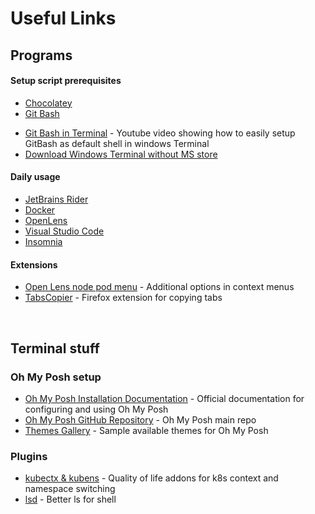 # Useful Links

## Programs
#### Setup script prerequisites
- [Chocolatey](https://chocolatey.org/install#individual)
- [Git Bash](https://gitforwindows.org/)

<!-- TRYING TO DO IT THROUGH SCRIPT, MIGHT BE OPTIONAL -->
- [Git Bash in Terminal](https://www.youtube.com/watch?v=aQDsgCV4US0&) - Youtube video showing how to easily setup GitBash as default shell in windows Terminal
- [Download Windows Terminal without MS store](https://github.com/microsoft/terminal/releases)

#### Daily usage
- [JetBrains Rider](https://www.jetbrains.com/rider/download/#section=windows)
- [Docker](https://www.docker.com/products/docker-desktop/)
- [OpenLens](https://github.com/MuhammedKalkan/OpenLens)
- [Visual Studio Code](https://code.visualstudio.com/)
- [Insomnia](https://insomnia.rest/)

#### Extensions
- [Open Lens node pod menu](https://github.com/alebcay/openlens-node-pod-menu) - Additional options in context menus
- [TabsCopier](https://addons.mozilla.org/en-US/firefox/addon/tabs-copier/) - Firefox extension for copying tabs

<br>

## Terminal stuff
### Oh My Posh setup
- [Oh My Posh Installation Documentation](https://ohmyposh.dev/docs/installation/windows) - Official documentation for configuring and using Oh My Posh
- [Oh My Posh GitHub Repository](https://github.com/JanDeDobbeleer/oh-my-posh) - Oh My Posh main repo
- [Themes Gallery](https://ohmyposh.dev/docs/themes) - Sample available themes for Oh My Posh

### Plugins
- [kubectx & kubens](https://github.com/ahmetb/kubectx) - Quality of life addons for k8s context and namespace switching
- [lsd](https://github.com/lsd-rs/lsd) - Better ls for shell
